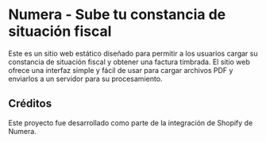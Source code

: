 # Numera - Sube tu constancia de situación fiscal

Este es un sitio web estático diseñado para permitir a los usuarios cargar su constancia de situación fiscal y obtener una factura timbrada. El sitio web ofrece una interfaz simple y fácil de usar para cargar archivos PDF y enviarlos a un servidor para su procesamiento.

## Créditos

Este proyecto fue desarrollado como parte de la integración de Shopify de Numera.
